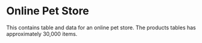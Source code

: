 # Online Pet Store

This contains table and data for an online pet store.  The products tables has approximately 30,000 items. 
